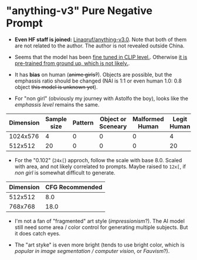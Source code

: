 # "anything-v3" Pure Negative Prompt #

- **Even HF staff is joined:** [Linaqruf/anything-v3.0](https://huggingface.co/Linaqruf/anything-v3.0). Note that both of them are not related to the author. The author is not revealed outside China.

- Seems that the model has been [fine tuned in CLIP level.](https://towardsdatascience.com/how-to-train-your-clip-45a451dcd303). Otherwise [it is pre-trained from ground up, which is not likely.](https://wandb.ai/capecape/train_sd/reports/How-to-Train-a-Conditional-Diffusion-Model-from-Scratch--VmlldzoyNzIzNTQ1).
- It has **bias** on human (~~anime girls?~~). Objects are possible, but the emphassis ratio should be changed (NAI is 1:1 or even human 1.0: 0.8 object ~~this model is unknown yet~~).
- For "non girl" (obviously my journey with Astolfo the boy), looks like the *emphassis level* remains the same. 

|Dimension|Sample size|Pattern|Object or Sceneary|Malformed Human|Legit Human|Body shape|
|---|---|---|---|---|---|---|
|1024x576|4|0|0|0|4|Normal|
|512x512|20|0|0|0|20|Normal|

- For the "0.102" (`24x[`) approch, follow the scale with base 8.0. Scaled with area, and not likely correlated to prompts. Maybe raised to `12x[`, if *non girl* is somewhat difficult to generate.

|Dimension|CFG Recommended|
|---|---|
|512x512|8.0|
|768x768|18.0|

- I'm not a fan of "fragmented" art style (*impressionism*?). The AI model still need some area / color control for generating multiple subjects. But it does catch eyes.

- The "art styke" is even more bright (tends to use bright color, which is *popular in image segmentation / computer vision*, or *Fauvism*?).
